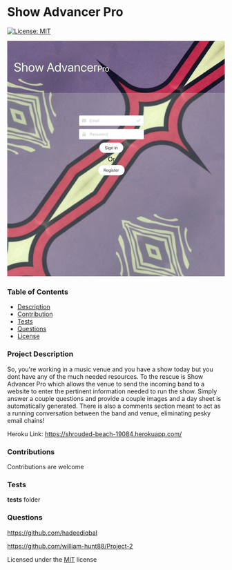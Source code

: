  # Show Advancer Pro
  [![License: MIT](https://img.shields.io/badge/License-MIT-yellow.svg)](https://opensource.org/licenses/MIT) 

  <img src = "screenshot.png" >
  
  ### Table of Contents
  * [Description](#project-description)
  * [Contribution](#contributions)
  * [Tests](#tests)
  * [Questions](#questions)
  * [License](#license)
  
  ### Project Description
  So, you're working in a music venue and you have a show today but you dont have any of the much needed resources. To the rescue is Show Advancer Pro which allows the venue to send the incoming band to a website to enter the pertinent information needed to run the show. Simply answer a couple questions and provide a couple images and a day sheet is automatically generated. There is also a comments section meant to act as a running conversation between the band and venue, eliminating pesky email chains!
  
  Heroku Link:
  https://shrouded-beach-19084.herokuapp.com/

  ### Contributions
  Contributions are welcome

  ### Tests
  __tests__ folder

  ### Questions

  https://github.com/hadeediqbal

  https://github.com/william-hunt88/Project-2
  
  
  Licensed under the [MIT](https://github.com/william-hunt88/Advance-It-/blob/main/LICENSE.txt) license
